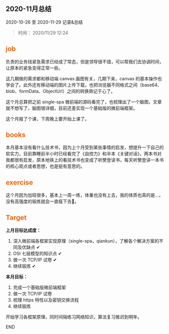 ## 2020-11月总结

2020-10-26 至 2020-11-29 记录&总结
 
> 时间： 2020/11/29 12:24

## <span class="important-font">job</span>

负责的业务线紧急需求已经成了常态，但是领导很不错，可以帮我们去协调时间，让原本的紧急变得正常一些。

这几期做的需求都和移动端 canvas 画图有关，几期下来，canvas 的基本操作也学会了。此外还有移动端的图片上传下载，也把浏览器不同格式之间（base64、blob、formData、ObjectUrl）之间的转换熟记于心了。

这个月总算把之前 single-spa 微前端的源码看完了，也梳理出了一个脑图，文章就不想写了，脑图很详细，目前还差实现一个基础版的微前端框架。

这个月报了个课，下周晚上要开始上课了。

## <span class="important-font">books</span>

本月基本没有看什么技术书，因为上个月受到某些事情的启发，想提升一下自己的软实力，目前靠睡前半小时已经看完了《自控力》和半本《关键对话》，两本书对我都很有启发，原本地铁上的看技术书也变成了听樊登读书，每天听樊登讲一本书的核心观点或者思想，也是挺有意思的。

## <span class="important-font">exercise</span>

这个月因为加班很多，基本上一周一练，体重也没有上去，我的体质也真的是...，没有高强度的锻炼就会一直瘦下去🤮。

## <span class="important-font">Target</span>

**上月目标达成度：**
1. 深入微前端各框架实现原理（single-spa，qiankun），了解各个解决方案的不同及优缺点 ✔
2. OSI 七层模型的知识点 ✔
3. 做一次 TCP/IP 试卷 ✔
4. 继续锻炼 ✔

**本月目标：**
1. 完成一个基础版微前端框架
2. 做一次 TCP/IP 试卷
3. 梳理 https 特性以及密钥交换流程
4. 继续锻炼

开始学习各框架原理，同时间隔练习网络知识，算法复习推迟到明年。

END

<style>
.important-font {
    color:#ec6611;
    font-weight:bold;
}
</style>